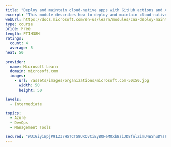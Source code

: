 ```yaml
---
title: "Deploy and maintain cloud-native apps with GitHub actions and Azure Pipelines"
excerpt: "This module describes how to deploy and maintain cloud-native apps."
webUrl: https://docs.microsoft.com/en-us/learn/modules/cna-deploy-maintain/
type: course
price: Free
length: PT1H38M
ratings:
  count: 4
  average: 5
heat: 50

provider:
  name: Microsoft Learn
  domain: microsoft.com
  images:
    - url: /assets/images/organizations/microsoft.com-50x50.jpg
      width: 50
      height: 50

levels:
  - Intermediate

topics:
  - Azure
  - DevOps
  - Management Tools

secured: "WUIGiyiWpjP91Z37HSTCTS8URQvCiEyBOHeM0xbBziJD8fnlZimU4WShuDYsFQ5PuVFXxMBEWcNftsHtJyx4srHuLNkP8yJdRlY0A0r7+45NnWPRoEY91dYKRMKHbrteUYY0UHm4Oc80w6aXyg+sxl6ULmWFQlEaTvQUpptPNG9mtbETiO8rAUasksApm6OPVy2QNkuI/I8u4zYebueMu1rHkdPiALCmw6usGxaLjySXGHxPfVs449FD3CSwS0mbWgNKsQH3zH3QOdqnDO1zONlNBcHTNMcBaRekfs6k+bDQ9Y9sJX0SmcTd4CyCib/EaeBNrWEJ4UfsS+BUB9yeZMi/OtVmEjleYo/H4FDJf52J56dW21vr2g75VOZWp8QbEw9asUALrsXuVhRhpMkCrXxuezB0o527/QLnaZYZszo=;4wcfFreoBhmoCAC4A/WeFQ=="
---
```


